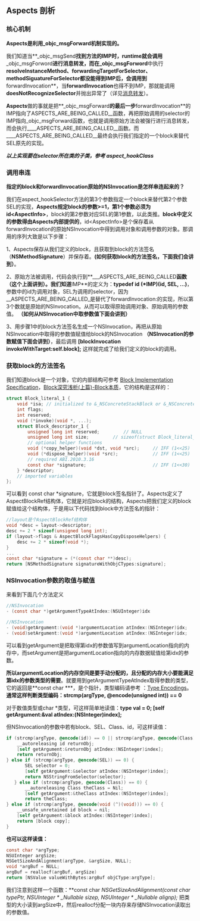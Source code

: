 ## Aspects 剖析

### 核心机制
**Aspects是利用_objc_msgForward机制实现的。**

我们知道当**_objc_msgSend**找到方法的IMP时，runtime就会调用**_objc_msgForword**进行消息转发，而在_objc_msgForword**中执行**resolveInstanceMethod、forwardingTargetForSelector、methodSiguatureForSelector都没能得到IMP后，会调用到**forwardInvocation**，当**forwardInvocation**也得不到IMP，那就能调用**doesNotRecognizeSelector**并抛出异常了（详见[消息转发](https://github.com/wenguang/startup/blob/master/objc-message-forwarding.md)）。

**Aspects**做的事就是把**_objc_msgForward**的最后一步**forwardInvocation**的IMP指向了ASPECTS_ARE_BEING_CALLED__函数，再把原始调用的selector的IMP指向_objc_msgForward函数，也就是调用原始方法会被强行进行消息转发，而会执行____ASPECTS_ARE_BEING_CALLED__函数。而____ASPECTS_ARE_BEING_CALLED__最终会执行我们指定的一个block来替代SEL原先的实现。

***以上实现要在selector所在类的子类，参考 aspect_hookClass***

### 调用串连
**指定的block和forwardInvocation原始的NSInvocation是怎样串连起来的？**

我们在aspect_hookSelector方法的第3个参数指定一个block来替代第2个参数SEL的实现，**Aspects规定block的参数>=1，第1个参数必须为id\<AspectInfo\>**，block的第2参数对应SEL的第1参数，以此类推。**block中定义的参数得由Aspects内部提供的**，id\<AspectInfo\>是个保存着从forwardInvocation的原始NSInvocation中得到调用对象和调用参数的对象。那调用的序列大致是以下步骤：

1、Aspects保存从我们定义的block，且获取到block的方法签名（**NSMethodSignature**）并保存着。**(如何获取block的方法签名，下面我们会讲到）**。


2、原始方法被调用，代码会执行到**___ASPECTS_ARE_BEING_CALLED**函数（这个上面讲到）。我们知道**IMP**的定义为：**typedef id (*IMP)(id, SEL, ...)**，参数中的id为调用对象，SEL为调用的selector，因为__ASPECTS_ARE_BEING_CALLED_是替代了forwardInvocation:的实现，所以第3个数就是原始的NSInvocation。从而可以取得原始调用对象、原始调用的参数值。 **（如何从NSInvocation中取参数值下面会讲到）**

3、用步骤1中的block方法签名生成一个NSInvocation，再把从原始NSInvocation中取得的参数值赋值给block的NSInvocation **（NSInvocation的参数赋值下面会讲到）**，最后调用 **[blockInvocation invokeWithTarget:self.block];** 这样就完成了给我们定义的block的调用。

### 获取block的方法签名

我们知道block是一个对象，它的内部结构可参考 [Block Implementation Specification](https://clang.llvm.org/docs/Block-ABI-Apple.html)，[Block深究浅析(上篇)-Block本质](http://1gcode.com/2015/10/03/notes-iOS-Block01/)，它的结构是这样的：

```objective-c
struct Block_literal_1 {
    void *isa; // initialized to &_NSConcreteStackBlock or &_NSConcreteGlobalBlock
    int flags;
    int reserved;
    void (*invoke)(void *, ...);
    struct Block_descriptor_1 {
    	unsigned long int reserved;         // NULL
        unsigned long int size;         // sizeof(struct Block_literal_1)
        // optional helper functions
        void (*copy_helper)(void *dst, void *src);     // IFF (1<<25)
        void (*dispose_helper)(void *src);             // IFF (1<<25)
        // required ABI.2010.3.16
        const char *signature;                         // IFF (1<<30)
    } *descriptor;
    // imported variables
};
```

可以看到 const char *signature，它就是block签名指针了。Aspects定义了AspectBlockRef结构体，它就是对应block的结构，Aspects把我们定义的block赋值给这个结构体，于是用以下代码找到block中方法签名的指针：
​	
```objective-c
//layout是个AspectBlockRef结构体
void *desc = layout->descriptor;
desc += 2 * sizeof(unsigned long int);
if (layout->flags & AspectBlockFlagsHasCopyDisposeHelpers) {
	desc += 2 * sizeof(void *);
}
...
const char *signature = (*(const char **)desc);
return [NSMethodSignature signatureWithObjCTypes:signature];
```

### NSInvocation参数的取值与赋值

来看到下面几个方法定义

```objective-c
//NSInvocation
- (const char *)getArgumentTypeAtIndex:(NSUInteger)idx

//NSInvocation
- (void)getArgument:(void *)argumentLocation atIndex:(NSInteger)idx;
- (void)setArgument:(void *)argumentLocation atIndex:(NSInteger)idx;
```

可以看到getArgument是把取得第idx的参数值写到argumentLocation指向的内存中，而setArgument是把argumentLocation指向的内存数据赋值给第idx的参数。

**所以argumentLocation的内存空间是要手动分配的，且分配的内存大小要能满足第idx的参数类型的需要**。就要用到getArgumentTypeAtIndex取得参数的类型，它的返回是**const char ***，是个指针，类型编码请参考 ：[Type Encodings](https://developer.apple.com/library/content/documentation/Cocoa/Conceptual/ObjCRuntimeGuide/Articles/ocrtTypeEncodings.html)。**通常这样判断类型编码：strcmp(argType, @encode(unsigned int)) == 0**

对于数值类型或char *类型，可这样简单地读值：**type val = 0; [self getArgument:&val atIndex:(NSInteger)index];**

但NSInvocation的参数中若有block、SEL、Class、id，可这样读值：

```objective-c
if (strcmp(argType, @encode(id)) == 0 || strcmp(argType, @encode(Class)) == 0) {
	__autoreleasing id returnObj;
	[self getArgument:&returnObj atIndex:(NSInteger)index];
	return returnObj;
} else if (strcmp(argType, @encode(SEL)) == 0) {
       SEL selector = 0;
       [self getArgument:&selector atIndex:(NSInteger)index];
       return NSStringFromSelector(selector);
   } else if (strcmp(argType, @encode(Class)) == 0) {
       __autoreleasing Class theClass = Nil;
       [self getArgument:&theClass atIndex:(NSInteger)index];
       return theClass;
} else if (strcmp(argType, @encode(void (^)(void))) == 0) {
	__unsafe_unretained id block = nil;
	[self getArgument:&block atIndex:(NSInteger)index];
	return [block copy];
}
```

**也可以这样读值：**

```objective-c
const char *argType;
NSUInteger argSize;
NSGetSizeAndAlignment(argType, &argSize, NULL);
void *argBuf = NULL;
argBuf = reallocf(argBuf, argSize)
return [NSValue valueWithBytes:argBuf objCType:argType];
```

我们注意到这样一个函数：**const char *NSGetSizeAndAlignment(const char *typePtr, NSUInteger * _Nullable sizep, NSUInteger * _Nullable alignp);** 把类型的大小读到argSize中，然后reallocf分配一块内存来存储NSInvocation读取出的参数值。

